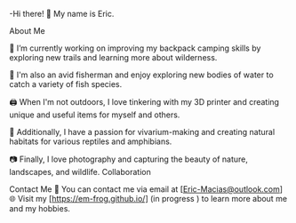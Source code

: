 -Hi there! 👋
My name is Eric.

About Me

🔭 I’m currently working on improving my backpack camping skills by exploring new trails and learning more about wilderness.

🎣 I'm also an avid fisherman and enjoy exploring new bodies of water to catch a variety of fish species.

🖨️ When I'm not outdoors, I love tinkering with my 3D printer and creating unique and useful items for myself and others.

🌿 Additionally, I have a passion for vivarium-making and creating natural habitats for various reptiles and amphibians.

📷 Finally, I love photography and capturing the beauty of nature, landscapes, and wildlife.
Collaboration


Contact Me
📧 You can contact me via email at [Eric-Macias@outlook.com]
🌐 Visit my [https://em-frog.github.io/] (in progress ) to learn more about me and my hobbies.
